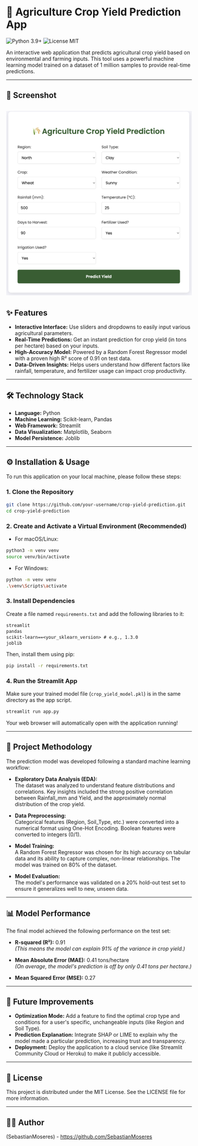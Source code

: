 # 🌾 Agriculture Crop Yield Prediction App

![Python 3.9+](https://img.shields.io/badge/python-3.9+-blue.svg) ![License MIT](https://img.shields.io/badge/License-MIT-yellow.svg)

An interactive web application that predicts agricultural crop yield based on environmental and farming inputs. This tool uses a powerful machine learning model trained on a dataset of 1 million samples to provide real-time predictions.

---

## 📸 Screenshot

![Running App](RunningApp.png)
---

## ✨ Features

- **Interactive Interface:** Use sliders and dropdowns to easily input various agricultural parameters.
- **Real-Time Predictions:** Get an instant prediction for crop yield (in tons per hectare) based on your inputs.
- **High-Accuracy Model:** Powered by a Random Forest Regressor model with a proven high R² score of 0.91 on test data.
- **Data-Driven Insights:** Helps users understand how different factors like rainfall, temperature, and fertilizer usage can impact crop productivity.

---

## 🛠️ Technology Stack

- **Language:** Python
- **Machine Learning:** Scikit-learn, Pandas
- **Web Framework:** Streamlit
- **Data Visualization:** Matplotlib, Seaborn
- **Model Persistence:** Joblib

---

## ⚙️ Installation & Usage

To run this application on your local machine, please follow these steps:

### 1. Clone the Repository

```bash
git clone https://github.com/your-username/crop-yield-prediction.git
cd crop-yield-prediction
```

### 2. Create and Activate a Virtual Environment (Recommended)

- For macOS/Linux:

```bash
python3 -m venv venv
source venv/bin/activate
```

- For Windows:

```bash
python -m venv venv
.\venv\Scripts\activate
```

### 3. Install Dependencies

Create a file named `requirements.txt` and add the following libraries to it:

```text
streamlit
pandas
scikit-learn==<your_sklearn_version> # e.g., 1.3.0
joblib
```

Then, install them using pip:

```bash
pip install -r requirements.txt
```

### 4. Run the Streamlit App

Make sure your trained model file (`crop_yield_model.pkl`) is in the same directory as the app script.

```bash
streamlit run app.py
```

Your web browser will automatically open with the application running!

---

## 🔬 Project Methodology

The prediction model was developed following a standard machine learning workflow:

- **Exploratory Data Analysis (EDA):**  
  The dataset was analyzed to understand feature distributions and correlations. Key insights included the strong positive correlation between Rainfall_mm and Yield, and the approximately normal distribution of the crop yield.

- **Data Preprocessing:**  
  Categorical features (Region, Soil_Type, etc.) were converted into a numerical format using One-Hot Encoding. Boolean features were converted to integers (0/1).

- **Model Training:**  
  A Random Forest Regressor was chosen for its high accuracy on tabular data and its ability to capture complex, non-linear relationships. The model was trained on 80% of the dataset.

- **Model Evaluation:**  
  The model's performance was validated on a 20% hold-out test set to ensure it generalizes well to new, unseen data.

---

## 📊 Model Performance

The final model achieved the following performance on the test set:

- **R-squared (R²):** 0.91  
  *(This means the model can explain 91% of the variance in crop yield.)*

- **Mean Absolute Error (MAE):** 0.41 tons/hectare  
  *(On average, the model's prediction is off by only 0.41 tons per hectare.)*

- **Mean Squared Error (MSE):** 0.27

---

## 🚀 Future Improvements

- **Optimization Mode:** Add a feature to find the optimal crop type and conditions for a user's specific, unchangeable inputs (like Region and Soil Type).
- **Prediction Explanation:** Integrate SHAP or LIME to explain why the model made a particular prediction, increasing trust and transparency.
- **Deployment:** Deploy the application to a cloud service (like Streamlit Community Cloud or Heroku) to make it publicly accessible.

---

## 📜 License

This project is distributed under the MIT License. See the LICENSE file for more information.

---

## 👨‍💻 Author

(SebastianMoseres) - https://github.com/SebastianMoseres